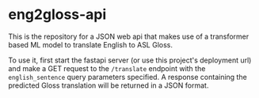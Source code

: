 # eng2gloss-api

This is the repository for a JSON web api that makes use of a transformer based ML model to translate English to ASL Gloss.

To use it, first start the fastapi server (or use this project's deployment url) and make a GET request to the `/translate` endpoint with the `english_sentence`
query parameters specified. A response containing the predicted Gloss translation will be returned in a JSON format.
